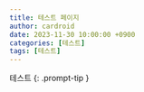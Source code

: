 ```yaml
---
title: 테스트 페이지
author: cardroid
date: 2023-11-30 10:00:00 +0900
categories: [테스트]
tags: [테스트]
---
```


테스트 {: .prompt-tip }
